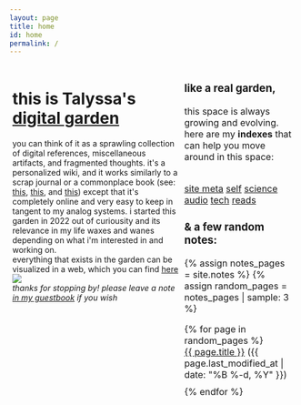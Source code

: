 ```yaml
---
layout: page
title: home
id: home
permalink: /
---
```


<html>
<head>
  <meta charset="UTF-8">
  <title>Talyssa's Digital Garden</title>
  <style>
    /* Define the layout of the two columns */
    .container {
      display: flex;
      flex-direction: row;
      max-width: 100%;
      margin: 0 auto;
    }
    .left-column {
      width: 60%;
      padding: 5px;
      box-sizing: border-box;
    }
    .right-column {
      width: 40%;
      padding: 5px;
      box-sizing: border-box;
      font-size: 16px;
    }
    /* Style the recent edits list */
    ul {
      list-style-type: none;
      padding: 0;
    }
    li {
      margin-bottom: 10px;
    }
  </style>
</head>
<body>
  <div class="container">
    <div class="left-column">
      <h1>this is Talyssa's <a class="internal-link" href="/what-is-digital-gardening">digital garden</a></h1>
      <p>you can think of it as a sprawling collection of digital references, miscellaneous artifacts, and fragmented thoughts. it's a personalized wiki, and it works similarly to a scrap journal or a commonplace book (see: <a class="external-link" href="https://youtu.be/aaHEgPk0tNM">this</a>, <a class="external-link" href="https://youtu.be/XFUQJtOcras">this</a>, and <a class="external-link" href="https://youtu.be/T_S7Uiy03pw?t=731">this</a>) except that it's completely online and very easy to keep in tangent to my analog systems. i started this garden in 2022 out of curiousity and its relevance in my life waxes and wanes depending on what i'm interested in and working on. <br>everything that exists in the garden can be visualized in a web, which you can find <a class="internal-link" href="/web">here</a> <img src="/assets/mini-graphics/sprout.gif" style="padding: 0px 0px 0px 0px;"><br><i>thanks for stopping by! please leave a note <a class="external-link" href="https://www.yourworldoftext.com/~talyssa.txt/">in my guestbook</a> if you wish</i></p>
    </div>
    <div class="right-column">
      <p><h3>like a real garden,</h3>this space is always growing and evolving. here are my <b>indexes</b> that can help you move around in this space:</p><br>
      <a class="internal-link" href="/site-meta">site meta</a>
      <a class="internal-link" href="/self">self</a>
      <a class="internal-link" href="/science">science</a>
      <a class="internal-link" href="/audio">audio</a>
      <a class="internal-link" href="/tech">tech</a>
      <a class="internal-link" href="/reads">reads</a>
      <p><h3>& a few random notes:</h3></p>
      {% assign notes_pages = site.notes %}
      {% assign random_pages = notes_pages | sample: 3 %}
      <ul>
        {% for page in random_pages %}
          <li><a href="{{ page.url }}">{{ page.title }}</a> ({{ page.last_modified_at | date: "%B %-d, %Y" }})</li>
        {% endfor %}
      </ul>
    </div>
  </div>
</body>
</html>

<style>
  .wrapper {
    max-width: 46em;
  }
</style>
